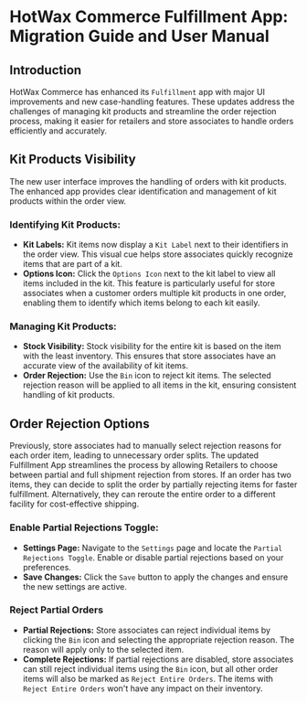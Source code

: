 # HotWax Commerce Fulfillment App: Migration Guide and User Manual

## Introduction

HotWax Commerce has enhanced its `Fulfillment` app with major UI improvements and new case-handling features. These updates address the challenges of managing kit products and streamline the order rejection process, making it easier for retailers and store associates to handle orders efficiently and accurately. 

## Kit Products Visibility

The new user interface improves the handling of orders with kit products. The enhanced app provides clear identification and management of kit products within the order view. 

### Identifying Kit Products:
- **Kit Labels:** Kit items now display a `Kit Label` next to their identifiers in the order view. This visual cue helps store associates quickly recognize items that are part of a kit.
- **Options Icon:** Click the `Options Icon` next to the kit label to view all items included in the kit. This feature is particularly useful for store associates when a customer orders multiple kit products in one order, enabling them to identify which items belong to each kit easily.


### Managing Kit Products:
- **Stock Visibility:** Stock visibility for the entire kit is based on the item with the least inventory. This ensures that store associates have an accurate view of the availability of kit items.
- **Order Rejection:** Use the `Bin` icon to reject kit items. The selected rejection reason will be applied to all items in the kit, ensuring consistent handling of kit products.

## Order Rejection Options

Previously, store associates had to manually select rejection reasons for each order item, leading to unnecessary order splits. The updated Fulfillment App streamlines the process by allowing Retailers to choose between partial and full shipment rejection from stores. If an order has two items, they can decide to split the order by partially rejecting items for faster fulfillment. Alternatively, they can reroute the entire order to a different facility for cost-effective shipping.

### Enable Partial Rejections Toggle:
- **Settings Page:** Navigate to the `Settings` page and locate the `Partial Rejections Toggle`. Enable or disable partial rejections based on your preferences.
- **Save Changes:** Click the `Save` button to apply the changes and ensure the new settings are active.

### Reject Partial Orders
- **Partial Rejections:** Store associates can reject individual items by clicking the `Bin` icon and selecting the appropriate rejection reason. The reason will apply only to the selected item.
- **Complete Rejections:** If partial rejections are disabled, store associates can still reject individual items using the `Bin` icon, but all other order items will also be marked as `Reject Entire Orders`. The items with `Reject Entire Orders` won't have any impact on their inventory.


